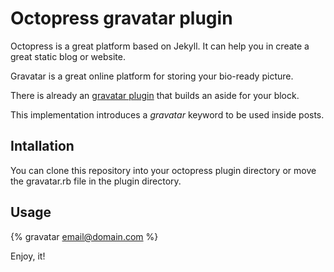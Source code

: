Octopress gravatar plugin
=========================

Octopress is a great platform based on Jekyll. It can help you in create a
great static blog or website.

Gravatar is a great online platform for storing your bio-ready picture.

There is already an [gravatar plugin](https://github.com/joet3ch/gravatar-octopress) 
that builds an aside for your block.

This implementation introduces a _gravatar_ keyword to be used inside posts.

## Intallation

You can clone this repository into your octopress plugin directory or move the gravatar.rb file in the plugin directory.

## Usage

{% gravatar email@domain.com %}

Enjoy, it!
